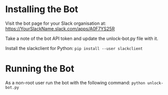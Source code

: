 # Installing the Bot
Visit the bot page for your Slack organisation at: https://YourSlackName.slack.com/apps/A0F7YS25R

Take a note of the bot API token and update the unlock-bot.py file with it.

Install the slackclient for Python:
`pip install --user slackclient`


# Running the Bot
As a non-root user run the bot with the following command:
`python unlock-bot.py`

